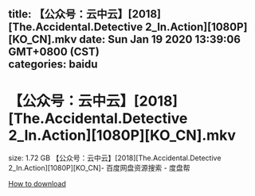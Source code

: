 
title: 【公众号：云中云】[2018][The.Accidental.Detective 2_In.Action][1080P][KO_CN].mkv
date: Sun Jan 19 2020 13:39:06 GMT+0800 (CST)    
categories: baidu
---

# 【公众号：云中云】[2018][The.Accidental.Detective 2_In.Action][1080P][KO_CN].mkv
size: 1.72 GB
 【公众号：云中云】[2018][The.Accidental.Detective 2_In.Action][1080P][KO_CN]- 百度网盘资源搜索 - 度盘帮
 

[How to download](https://bpcam.bemobtrk.com/go/2ceec3aa-1ca2-46d6-b9ff-aaa5c184517c?jno=864)
